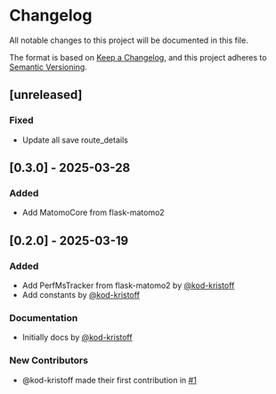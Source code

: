 # Changelog

All notable changes to this project will be documented in this file.

The format is based on [Keep a Changelog](https://keepachangelog.com/en/1.1.0/),
and this project adheres to [Semantic Versioning](https://semver.org/spec/v2.0.0.html).

## [unreleased]

### Fixed

- Update all save route_details

## [0.3.0] - 2025-03-28

### Added

- Add MatomoCore from flask-matomo2

## [0.2.0] - 2025-03-19

### Added

- Add PerfMsTracker from flask-matomo2 by [@kod-kristoff](https://github.com/kod-kristoff)
- Add constants by [@kod-kristoff](https://github.com/kod-kristoff)

### Documentation

- Initially docs by [@kod-kristoff](https://github.com/kod-kristoff)

### New Contributors
* @kod-kristoff made their first contribution in [#1](https://github.com/spraakbanken/matomo-core/pull/1)
<!-- generated by git-cliff -->

